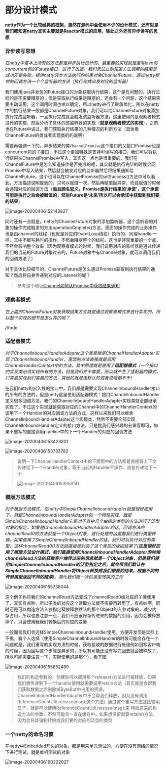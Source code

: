 # 部分设计模式

**netty作为一个比较经典的框架，自然在源码中会使用不少的设计模式，还有就是我们都知道netty其实主要就是Reactor模式的应用，除此之外还有异步读写的思想**

### 异步读写思想

_在netty中基本上所有的方法都是异步执行设计的，最重要的实现就是重写java的concurrent包的Future接口，进行了改造。我们无法立刻知道方法调用的结果是成功还是失败，提供netty异步方法执行的结果对象ChannelFuture，通过netty提供的回调方法一个个监听器的方法（执行完成出发对应的监听器）_

我们使用java并发包的Future接口的对象获取执行结果，这个是有问题的，执行过程的是不需要阻塞的，但是获取执行结果是阻塞的，还会有一个问题，这个结果需要主动调用，这个调用时间也难以确定，所以netty进行了继承优化，所以在netty中的执行结果一般都是ChannelFuture对象，我们可以给ChannelFuture对象添加执行完成监听器，一旦执行完成就会触发该监听器方法，这里使用的是观察者模式进行的实现，然后分析了具体的该监听器的实现（**就是观察者模式的实现**），之前也在Future中说过，我们获取执行结果的几种情况的判断方法（具体看ChannelFuture的类或者实现类的的说明）

需要再强调一下的，异步结果的类`ChannelPromise`这个接口的父接口Promise也是concurrent包的子接口，不过这个更加特殊是支持可读写的接口，我们可以将执行结果往ChannelPromise中写入，其实这一点也是很重要的，我们在ChannelFuture中是怎么知道操作是否完成的呢，其实就是执行完毕的时候会网Promise中写入结果，然后就会触发对应的监听器然后将结果通知给ChannelFuture。这个也可以在ChannelPromise的setSuccess()方法中可以看到，方法描述说明提到的，只可以赋值一次，然后再赋值抛异常，而且赋值的时候会通知对应的回调方法（**而且顾名思义，Promise是执行结果的‘承诺’，这个承诺可能是执行之后会被赋值的，然后Future是‘未来’所以可以会承诺中获取到我们要的结果**）

![image-20200406152143827](image-20200406152143827.png)

同时还有一点就是，netty的ChannelFuture对象的添加监听器，这个监听器的对象的操作完成触发的方法operationCmplete()方法，里面的操作完成的业务操作也是由channel的线程（也就是对应的EventLoop线程）执行的，同理handler一样，其中不能写耗时的操作，不然会阻塞整个的线程。这也是非常重要的一个点，不然会影响整个效率（因为观察者模式的时候，我们调用对应的监听器是通过传递我们的当前的Future对象过去的，Future对象中有Channel对象，就可以调用我们的回调方法了）

对于具体比较细节的，ChannelFuture是怎么通过Promise获取到执行结果的通知？然后将自身传递到对应的Listener的呢？

> 参考这个地址[Channel如何从Promise中获取结果通知](https://blog.csdn.net/lirenzuo/article/details/85309854)

### 观察者模式

_在上面的ChannelFuture对象获取结果方式就是通过观察者模式来进行实现的，所以整个实现的细节是怎么样的呢？_

//todo





### 适配器模式

_对于ChannelInboundHandlerAdapter这个类是继承ChannelHandlerAdapter实现了ChannelInboundHandler，里面的方法直接就是调用ChannelHandlerContext中的方法，其中原理就是使用了**适配器模式**（一个接口的实现类必须实现所有的方法，但是我们并不需要，所以就产生了适配器的模式，只需要实现我们需要的方法，其他的就是走默认的或者说啥都不干）_

在我们netty的出入栈的接口中，我们都是需要实现ChannelInboundHandler接口的所有的方法的，但是netty这里使用适配器模式：接口ChannelInboundHandler定义很多回调方法，我们的ChannelInboundHandlerAdapter实现类就全部继承实现了，不过这个实现就是获取对应的Channel中的ChannelHandlerContext的调用下一个Handler的对应回调方法的方式，这样以来我们可以继承ChannelInboundHandlerAdapter这个实现类，然后不需要全部实现ChannelInboundHandler定义的接口方法，只是挑我们感兴趣的去重写即可，如果不重写的直接调用pipeline中的下一个Handler的对应的回调方法

![image-20200406153423201](image-20200406153423201.png)

![image-20200406153733782](image-20200406153733782.png)

> 说明一下ChannelHandlerContext中的下面图中的方法都是直接将上下文传递给下一个Handler对象，等于当前的Handler不操作，直接传递给下一个
>
> ![image-20200406153958141](image-20200406153958141.png)



### 模版方法模式

_对于模版方法模式，在netty中SimpleChannelInboundHandler就是很好应用了，就是ChannelInboundHandlerAdapter的一个特殊实现，就是SimpleChannelInboundHandler它是对于其中几个由指定类型的方法进行了泛型对象的指定，如果是ChannelInboundHandlerAdapter的话，回调方法的channelRead0的方法就是一个Object对象，进行处理的话需要我们进行类型转换，如果使用了SimpleChannelInboundHandler的话，我们可以执行对应的类型，这样channelRead0()方法就直接是封装了这个类型的返回结果了(**这里很好应用了模版方法设计模式，我们直接使用ChannelInboundHandlerAdapter的时候channelRead方法的获取客户端传过来的信息就是一个Object对象，但是我们使用SimpleChannelInboundHandler的泛型指定之后，就会帮我们默认在SimpleChannelInboundHandler将Object转换成我们想要的结果，根据不同的传参类型返回不同的结果**)，简化我们每一次的类型转换的工作_

![image-20200406155738044](image-20200406155738044.png)

这个例子也将我们的channelRead方法变成了channelRead0给对应的子类使用了，真实有点秒，所以子类的对应这个读取方法就不需要再转型了，有点妙啊，同时还是可以构造方法入参指定释放释放默认的那个Object的入参对象的，减少内存占用，所以也要注意一点，我们不应该保存传进来的数据的引用，因为会被释放掉了，只会使用我我们转换后的对应的变量 

一般而言我们会选择SimpleChannelInboundHandler使用，方便开发但是实际上不挑，看个人选择（使用SimpleChannelInboundHandler的时候可能会存在一个问题就是，我们重写的实现方法的时候，获取接收的数据进行处理例如回写客户端的时候，因为回写这个步骤是异步的，所以有可能还没有写完回去就会被释放了，所以可能需要注意一下，实际使用的是那个），看下图

![image-20200406155852489](image-20200406155852489.png)

> 我们的构造参数的，创建后可以调用那个release()方法进行被释放，如果我们想传递到下一个handler使用就需要调用retain方法（其实就是会帮我们获取数据之后删除掉ByteBuf中占用的资源，ChannelInboundHandlerAdapter中不会帮我们释放，因为没有调用ReferenceCountUtil.release(msg);这个方法）通过这个重写方法就比较明显了，就是可以使用ReferenceCountUtil.*release*(msg);来 释放原来的构造方法的参数，不然可能会一直在缓存中，如果想保留就要retain()方法，因为会将其强制转换成我们要的对应的泛型的类型



### 一个netty的命名习惯

在netty中Embedded开头的对象，都是用来单元测试的，方便在没有网络的情况下进行测试，就是单机测试的对象

![image-20200406160222027](image-20200406160222027.png)